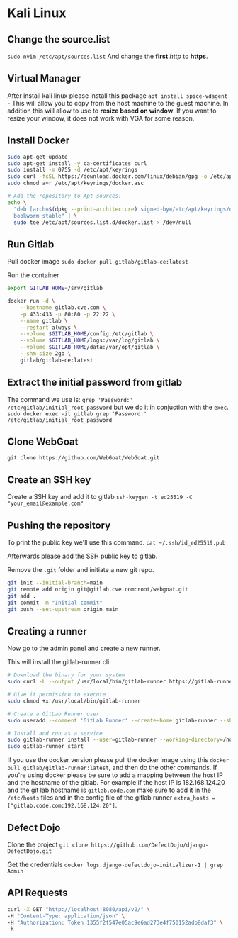 # Kali Linux

## Change the source.list
`sudo nvim /etc/apt/sources.list`
And change the **first** *http* to **https**.

## Virtual Manager
After install kali linux please install this package
`apt install spice-vdagent` - This will allow you to copy from the host machine to the guest machine.
In addition this will allow to use to **resize based on window**.
If you want to resize your window, it does not work with VGA for some reason.

## Install Docker

```bash
sudo apt-get update
sudo apt-get install -y ca-certificates curl
sudo install -m 0755 -d /etc/apt/keyrings
sudo curl -fsSL https://download.docker.com/linux/debian/gpg -o /etc/apt/keyrings/docker.asc
sudo chmod a+r /etc/apt/keyrings/docker.asc

# Add the repository to Apt sources:
echo \
  "deb [arch=$(dpkg --print-architecture) signed-by=/etc/apt/keyrings/docker.asc] https://download.docker.com/linux/debian \
  bookworm stable" | \
  sudo tee /etc/apt/sources.list.d/docker.list > /dev/null
```

## Run Gitlab

Pull docker image
`sudo docker pull gitlab/gitlab-ce:latest`

Run the container
```bash
export GITLAB_HOME=/srv/gitlab

docker run -d \
	--hostname gitlab.cve.com \
	-p 433:433 -p 80:80 -p 22:22 \
	--name gitlab \
	--restart always \
	--volume $GITLAB_HOME/config:/etc/gitlab \
	--volume $GITLAB_HOME/logs:/var/log/gitlab \
	--volume $GITLAB_HOME/data:/var/opt/gitlab \
	--shm-size 2gb \
	gitlab/gitlab-ce:latest
```
## Extract the initial password from gitlab

The command we use is: `grep 'Password:' /etc/gitlab/initial_root_password` but we do it in conjuction with the `exec`.
`sudo docker exec -it gitlab grep 'Password:' /etc/gitlab/initial_root_password`

## Clone WebGoat

`git clone https://github.com/WebGoat/WebGoat.git`

## Create an SSH key

Create a SSH key and add it to gitlab
`ssh-keygen -t ed25519 -C "your_email@example.com"`

## Pushing the repository
To print the public key we'll use this command.
`cat ~/.ssh/id_ed25519.pub`

Afterwards please add the SSH public key to gitlab.

Remove the `.git` folder and initiate a new git repo.
```bash
git init --initial-branch=main
git remote add origin git@gitlab.cve.com:root/webgoat.git
git add .
git commit -m "Initial commit"
git push --set-upstream origin main
```


## Creating a runner

Now go to the admin panel and create a new runner.

This will install the gitlab-runner cli.

```bash
# Download the binary for your system
sudo curl -L --output /usr/local/bin/gitlab-runner https://gitlab-runner-downloads.s3.amazonaws.com/latest/binaries/gitlab-runner-linux-amd64

# Give it permission to execute
sudo chmod +x /usr/local/bin/gitlab-runner

# Create a GitLab Runner user
sudo useradd --comment 'GitLab Runner' --create-home gitlab-runner --shell /bin/bash

# Install and run as a service
sudo gitlab-runner install --user=gitlab-runner --working-directory=/home/gitlab-runner
sudo gitlab-runner start
```

If you use the docker version please pull the docker image using this `docker pull gitlab/gitlab-runner:latest`, and then do the other commands.
If you're using docker please be sure to add a mapping between the host IP and the hostname of the gitlab.
For example if the host IP is 182.168.124.20 and the git lab hostname is `gitlab.code.com` make sure to add it in the `/etc/hosts` files and in the config file
of the gitlab runner `extra_hosts = ["gitlab.code.com:192.168.124.20"]`.

## Defect Dojo

Clone the project
`git clone https://github.com/DefectDojo/django-DefectDojo.git`

Get the credentials
`docker logs django-defectdojo-initializer-1 | grep Admin`

## API Requests

```bash
curl -X GET "http://localhost:8080/api/v2/" \
-H "Content-Type: application/json" \
-H "Authorization: Token 1355f2f547e05ac9e6ad273e4f750152adb8daf3" \
-k
```

